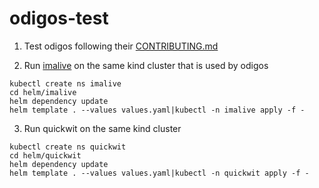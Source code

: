 # odigos-test

1. Test odigos following their [CONTRIBUTING.md](https://github.com/keyval-dev/odigos/blob/main/CONTRIBUTING.md)

2. Run [imalive](https://github.com/comworkio/imalive) on the same kind cluster that is used by odigos

```shell
kubectl create ns imalive
cd helm/imalive
helm dependency update
helm template . --values values.yaml|kubectl -n imalive apply -f -
```

3. Run quickwit on the same kind cluster

```shell
kubectl create ns quickwit
cd helm/quickwit
helm dependency update
helm template . --values values.yaml|kubectl -n quickwit apply -f -
```
